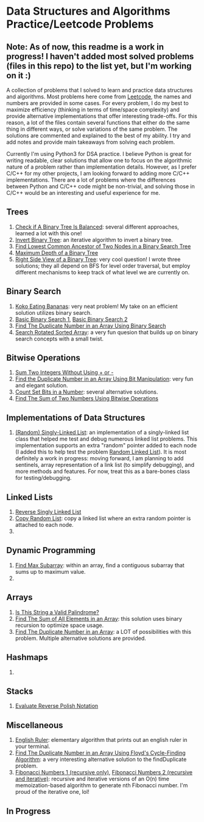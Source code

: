 # Data Structures and Algorithms Practice/Leetcode Problems

## Note: As of now, this readme is a work in progress! I haven't added most solved problems (files in this repo) to the list yet, but I'm working on it :)

A collection of problems that I solved to learn and practice data structures and algorithms. Most problems here come from [Leetcode](http://leetcode.com), the names and numbers are provided in some cases. For every problem, I do my best to maximize efficiency (thinking in terms of time/space complexity) and provide alternative implementations that offer interesting trade-offs. For this reason, a lot of the files contain several functions that either do the same thing in different ways, or solve variations of the same problem. The solutions are commented and explained to the best of my ability. I try and add notes and provide main takeaways from solving each problem.

Currently I'm using Python3 for DSA practice. I believe Python is great for writing readable, clear solutions that allow one to focus on the algorithmic nature of a problem rather than implementation details. However, as I prefer C/C++ for my other projects, I am looking forward to adding more C/C++ implementations. There are a lot of problems where the differences between Python and C/C++ code might be non-trivial, and solving those in C/C++ would be an interesting and useful experience for me.

## Trees
1. [Check if A Binary Tree Is Balanced](https://github.com/brasssmonkey/dsa/blob/main/BalancedBinTree.py): several different approaches, learned a lot with this one!
2. [Invert Binary Tree](https://github.com/brasssmonkey/dsa/blob/main/InvertBtree.py): an iterative algorithm to invert a binary tree.
3. [Find Lowest Common Ancestor of Two Nodes in a Binary Search Tree](https://github.com/brasssmonkey/dsa/blob/main/LowestCommonAncestor.py)
4. [Maximum Depth of a Binary Tree](https://github.com/brasssmonkey/dsa/blob/main/MaxDepth.py)
5. [Right Side View of a Binary Tree](https://github.com/brasssmonkey/dsa/blob/main/treeRightSideView.py): very cool question! I wrote three solutions; they all depend on BFS for level order traversal, but employ different mechanisms to keep track of what level we are currently on.

## Binary Search
1. [Koko Eating Bananas](https://github.com/brasssmonkey/dsa/blob/main/Koko.py): very neat problem! My take on an efficient solution utilizes binary search.
2. [Basic Binary Search 1](https://github.com/brasssmonkey/dsa/blob/main/binarySearchLC.py), [Basic Binary Search 2](https://github.com/brasssmonkey/dsa/blob/main/binarySearch.py)
3. [Find The Duplicate Number in an Array Using Binary Search](https://github.com/brasssmonkey/dsa/blob/main/findDupbinSearch.py)
4. [Search Rotated Sorted Array](https://github.com/brasssmonkey/dsa/blob/main/searchRotatedArray.py): a very fun quesion that builds up on binary search concepts with a small twist.

## Bitwise Operations
1. [Sum Two Integers Without Using + or -](https://github.com/brasssmonkey/dsa/blob/main/binarySum.py)
2. [Find the Duplicate Number in an Array Using Bit Manipulation](https://github.com/brasssmonkey/dsa/blob/main/binaryfindDup.py): very fun and elegant solution.
3. [Count Set Bits in a Number](https://github.com/brasssmonkey/dsa/blob/main/countBits.py): several alternative solutions.
4. [Find The Sum of Two Numbers Using Bitwise Operations](https://github.com/brasssmonkey/dsa/blob/main/getSum.py)

## Implementations of Data Structures
1. [(Random) Singly-Linked List](https://github.com/brasssmonkey/dsa/blob/main/LL.py): an implementation of a singly-linked list class that helped me test and debug numerous linked list problems. This implementation supports an extra "random" pointer added to each node (I added this to help test the problem [Random Linked List]()). It is most definitely a work in progress: moving forward, I am planning to add sentinels, array representation of a link list (to simplify debugging), and more methods and features. For now, treat this as a bare-bones class for testing/debugging.

## Linked Lists
1. [Reverse Singly Linked List](https://github.com/brasssmonkey/dsa/blob/main/LLreverse_train.py)
2. [Copy Random List](https://github.com/brasssmonkey/dsa/blob/main/copyRandomList.py): copy a linked list where an extra random pointer is attached to each node.
3. 

## Dynamic Programming
1. [Find Max Subarray](https://github.com/brasssmonkey/dsa/blob/main/MaxSub.py): within an array, find a contiguous subarray that sums up to maximum value.
2. 

## Arrays
1. [Is This String a Valid Palindrome?](https://github.com/brasssmonkey/dsa/blob/main/ValPal.py)
2. [Find The Sum of All Elements in an Array](https://github.com/brasssmonkey/dsa/blob/main/binaryListsum.py): this solution uses binary recursion to optimize space usage.
3. [Find The Duplicate Number in an Array](https://github.com/brasssmonkey/dsa/blob/main/findDup.py): a LOT of possibilities with this problem. Multiple alternative solutions are provided.

## Hashmaps
1. 

## Stacks
1. [Evaluate Reverse Polish Notation](https://github.com/brasssmonkey/dsa/blob/main/evaluateRPN.py)

## Miscellaneous
1. [English Ruler](https://github.com/brasssmonkey/dsa/blob/main/EnglishRuler.py): elementary algorithm that prints out an english ruler in your terminal.
2. [Find The Duplicate Number in an Array Using Floyd's Cycle-Finding Algorithm](https://github.com/brasssmonkey/dsa/blob/main/floydsFindDup.py): a very interesting alternative solution to the findDuplicate problem.
3. [Fibonacci Numbers 1 (recursive only)](https://github.com/brasssmonkey/dsa/blob/main/goodFib.py), [Fibonacci Numbers 2 (recursive and iterative)](https://github.com/brasssmonkey/dsa/blob/main/fibonacci.py): recursive and iterative versions of an O(n) time memoization-based algorithm to generate nth Fibonacci number. I'm proud of the iterative one, lol!



## In Progress
